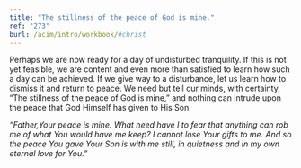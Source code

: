 ```yaml
---
title: "The stillness of the peace of God is mine."
ref: "273"
burl: /acim/intro/workbook/#christ
---
```


Perhaps we are now ready for a day of undisturbed tranquility. If this
is not yet feasible, we are content and even more than satisfied to
learn how such a day can be achieved. If we give way to a disturbance,
let us learn how to dismiss it and return to peace. We need but tell our
minds, with certainty, “The stillness of the peace of God is mine,” and
nothing can intrude upon the peace that God Himself has given to His
Son.

*“Father,Your peace is mine. What need have I to fear that anything can
rob me of what You would have me keep? I cannot lose Your gifts to
me. And so the peace You gave Your Son is with me still, in quietness and
in my own eternal love for You.”*

